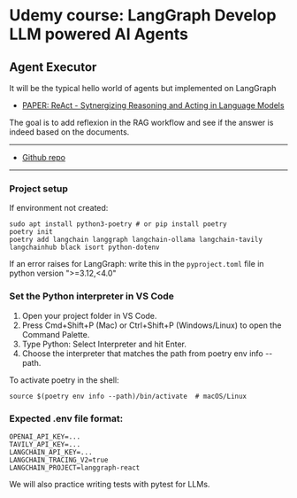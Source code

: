 # Udemy course: LangGraph Develop LLM powered AI Agents


## Agent Executor
It will be the typical hello world of agents but implemented on LangGraph

- [PAPER: ReAct - Sytnergizing Reasoning and Acting in Language Models](https://arxiv.org/pdf/2210.03629)

The goal is to add reflexion in the RAG workflow and see if the answer is indeed based on the documents.

---
- [Github repo](https://github.com/emarco177/langgraph-course/tree/project/ReAct-agent)

---- 
### Project setup
If environment not created:

```
sudo apt install python3-poetry # or pip install poetry
poetry init
poetry add langchain langgraph langchain-ollama langchain-tavily langchainhub black isort python-dotenv
```
If an error raises for LangGraph: 
write this in the `pyproject.toml` file in python version ">=3.12,<4.0"

### Set the Python interpreter in VS Code

1. Open your project folder in VS Code.
2. Press Cmd+Shift+P (Mac) or Ctrl+Shift+P (Windows/Linux) to open the Command Palette.
3. Type Python: Select Interpreter and hit Enter.
4. Choose the interpreter that matches the path from poetry env info --path.

To activate poetry in the shell:
````
source $(poetry env info --path)/bin/activate  # macOS/Linux
````

### Expected .env file format:

```
OPENAI_API_KEY=...
TAVILY_API_KEY=...
LANGCHAIN_API_KEY=...
LANGCHAIN_TRACING_V2=true
LANGCHAIN_PROJECT=langgraph-react
```

We will also practice writing tests with pytest for LLMs.